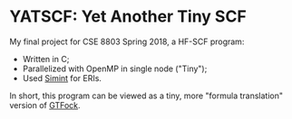 # YATSCF: Yet Another Tiny SCF

My final project for CSE 8803 Spring 2018, a HF-SCF program:

*   Written in C;
*   Parallelized with OpenMP in single node ("Tiny");
*   Used [Simint](https://github.com/simint-chem/simint-generator) for ERIs.

In short, this program can be viewed as a tiny, more "formula translation" version of [GTFock](https://github.com/gtfock-chem/gtfock).

